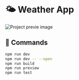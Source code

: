 # 🌤 Weather App

![Project previe image](https://res.cloudinary.com/dhpxqwsym/image/upload/w_1280,h_720,c_fill/v1678870284/documentations/weatherapp_rsqgls)

## 💨 Commands

```bash
npm run dev
npm run dev -- --open
npm run build
npm run preview
npm run test
```

